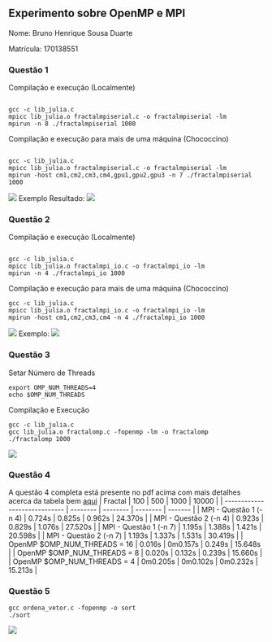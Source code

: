 ## Experimento sobre OpenMP e MPI
Nome: Bruno Henrique Sousa Duarte

Matrícula: 170138551


### Questão 1

Compilação e execução (Localmente)
```shell

gcc -c lib_julia.c
mpicc lib_julia.o fractalmpiserial.c -o fractalmpiserial -lm
mpirun -n 8 ./fractalmpiserial 1000

```


Compilação e execução para mais de uma máquina (Chococcino)
```shell

gcc -c lib_julia.c
mpicc lib_julia.o fractalmpiserial.c -o fractalmpiserial -lm
mpirun -host cm1,cm2,cm3,cm4,gpu1,gpu2,gpu3 -n 7 ./fractalmpiserial 1000
```
![](https://imgur.com/kzBsbwb.png)
Exemplo Resultado:
![](https://imgur.com/IwhI4ck.png)


### Questão 2


Compilação e execução (Localmente)
```shell

gcc -c lib_julia.c
mpicc lib_julia.o fractalmpi_io.c -o fractalmpi_io -lm
mpirun -n 4 ./fractalmpi_io 1000

```


Compilação e execução para mais de uma máquina (Chococcino)
```shell
gcc -c lib_julia.c
mpicc lib_julia.o fractalmpi_io.c -o fractalmpi_io -lm
mpirun -host cm1,cm2,cm3,cm4 -n 4 ./fractalmpi_io 1000
```
![](https://imgur.com/JSCxPPe.png)
Exemplo:
![](https://imgur.com/jVTFuuj.png)


### Questão 3



Setar Número de Threads
```
export OMP_NUM_THREADS=4
echo $OMP_NUM_THREADS

```

Compilação e Execução
```shell
gcc -c lib_julia.c
gcc lib_julia.o fractalomp.c -fopenmp -lm -o fractalomp
./fractalomp 1000

```
![](https://imgur.com/K0tB7aR.png)

### Questão 4
A questão 4 completa está presente no pdf acima com mais detalhes acerca da tabela bem [aqui](./Questão04.pdf)
| Fractal                       | 100      | 500      | 1000     | 10000   |
| ----------------------------- | -------- | -------- | -------- | ------- |
| MPI - Questão 1  (-n 4)        | 0.724s   | 0.825s   | 0.962s   | 24.370s |
| MPI - Questão 2 (-n 4)        | 0.923s   | 0.829s   | 1.076s   | 27.520s |
| MPI - Questão 1 (-n 7)        | 1.195s   | 1.388s   | 1.421s   | 20.598s |
| MPI - Questão 2  (-n 7)        | 1.193s   | 1.337s   | 1.531s   | 30.419s |
| OpenMP $OMP_NUM_THREADS = 16 | 0.016s   | 0m0.157s | 0.249s   | 15.648s |
| OpenMP $OMP_NUM_THREADS = 8  | 0.020s   | 0.132s   | 0.239s   | 15.660s |
| OpenMP $OMP_NUM_THREADS = 4  | 0m0.205s | 0m0.102s | 0m0.232s | 15.213s |

### Questão 5
```shell
gcc ordena_vetor.c -fopenmp -o sort
./sort
```
![](https://imgur.com/M9L1jfE.png)

